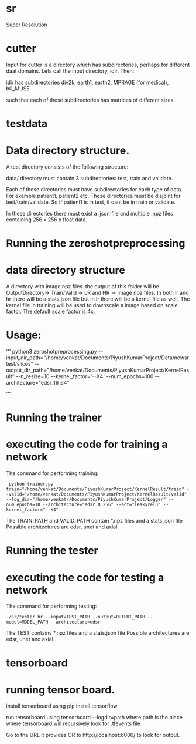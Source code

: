 # sr
Super Resolution


cutter
======

Input for cutter is a directory which has subdirectories, perhaps for different daat domains. Lets call the input directory, idir. Then:

idir has subdirectories div2k, earth1, earth2, MPRAGE (for medical), b0_MUSE

such that each of these subdirectories has matrices of different sizes.

testdata
========

# Data directory structure.

A test directory consists of the following structure:

data/ directory must contain 3 subdirectories: test, train and validate.

Each of these directories must have subdirectories for each type of data. For example patient1, patient2 etc.
These directories must be disjoint for test/train/validate. So if patient1 is in test, it cant be in train or validate.

In these directories there must exist a .json file and multiple .npz files containing 256 x 256 x float data.

Running the zeroshotpreprocessing
=======

# data directory structure

A directory with image npz files. the output of this folder will be OutputDirectory-> Train/Valid -> LR and HR -> image
npz files. In both lr and hr there will be a stats.json file but in lr there will be a kernel file as well. The kernel
file in training will be used to downscale a image based on scale factor. The default scale factor is 4x. 

# Usage:
'''
python3 zeroshotpreprocessing.py --input_dir_path="/home/venkat/Documents/PiyushKumarProject/Data/newsrtest/slices" --output_dir_path="/home/venkat/Documents/PiyushKumarProject/KernelResult" --n_resize=10 --kernel_factor='--X4' --num_epochs=100 --architecture="edsr_16_64"

'''

Running the trainer
========

# executing the code for training a network

The command for performing training:

```
 python trainer.py --train="/home/venkat/Documents/PiyushKumarProject/KernelResult/train" --valid="/home/venkat/Documents/PiyushKumarProject/KernelResult/valid" --log_dir="/home/venkat//Documents/PiyushKumarProject/Logger" --num_epochs=10 --architecture="edsr_8_256" --act="leakyrelu" --kernel_factor="--X4"

```
The TRAIN_PATH and VALID_PATH contain *.npz files and a stats.json file
Possible architectures are edsr, unet and axial

Running the tester
========

# executing the code for testing a network

The command for performing testing:

```
./sr/tester hr --input=TEST_PATH --output=OUTPUT_PATH --model=MODEL_PATH --architecture=edsr
```
The TEST contains *.npz files and a stats.json file
Possible architectures are edsr, unet and axial

tensorboard
========

# running tensor board.

install tensorboard using 
pip install tensorflow

run tensorboard using 
tensorboard --logdir=path
where path is the place where tensorboard will recursively look for .tfevents file

Go to the URL it provides OR to http://localhost:6006/ to look for output.
